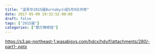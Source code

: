 ```yaml
---
title: "温哥华2015届Burnaby小组5月9日共修"
date: 2017-05-09 19:32:52-08:00
draft: false
tags: ["2015届"]
categories: ["慧灯禅修班"]
---
```

https://s3.ap-northeast-1.wasabisys.com/hdcx/hdv/f/attachments/280/-part1-.pptx
